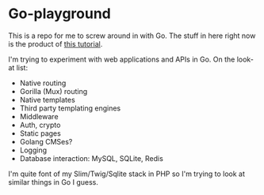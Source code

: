 # Go-playground

This is a repo for me to screw around in with Go. The stuff in here right now is the product of [this tutorial](https://github.com/dreadnip/go-playground).

I'm trying to experiment with web applications and APIs in Go. On the look-at list:

* Native routing
* Gorilla (Mux) routing
* Native templates
* Third party templating engines
* Middleware
* Auth, crypto
* Static pages
* Golang CMSes?
* Logging
* Database interaction: MySQL, SQLite, Redis

I'm quite font of my Slim/Twig/Sqlite stack in PHP so I'm trying to look at similar things in Go I guess.